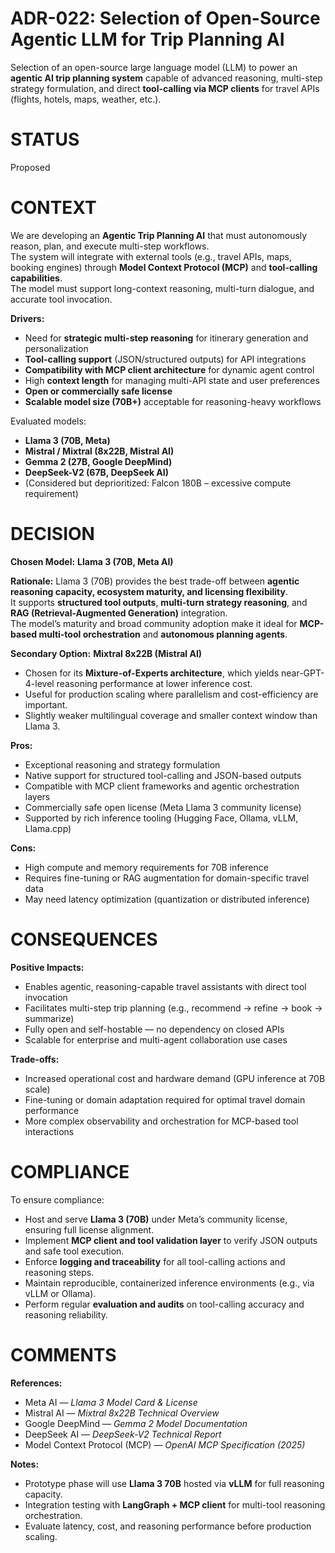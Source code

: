 # ADR-022: Selection of Open-Source Agentic LLM for Trip Planning AI

Selection of an open-source large language model (LLM) to power an **agentic AI trip planning system** capable of advanced reasoning, multi-step strategy formulation, and direct **tool-calling via MCP clients** for travel APIs (flights, hotels, maps, weather, etc.).

# STATUS
Proposed

# CONTEXT
We are developing an **Agentic Trip Planning AI** that must autonomously reason, plan, and execute multi-step workflows.  
The system will integrate with external tools (e.g., travel APIs, maps, booking engines) through **Model Context Protocol (MCP)** and **tool-calling capabilities**.  
The model must support long-context reasoning, multi-turn dialogue, and accurate tool invocation.

**Drivers:**
- Need for **strategic multi-step reasoning** for itinerary generation and personalization
- **Tool-calling support** (JSON/structured outputs) for API integrations
- **Compatibility with MCP client architecture** for dynamic agent control
- High **context length** for managing multi-API state and user preferences
- **Open or commercially safe license**
- **Scalable model size (70B+)** acceptable for reasoning-heavy workflows

Evaluated models:
- **Llama 3 (70B, Meta)**
- **Mistral / Mixtral (8x22B, Mistral AI)**
- **Gemma 2 (27B, Google DeepMind)**
- **DeepSeek-V2 (67B, DeepSeek AI)**
- (Considered but deprioritized: Falcon 180B – excessive compute requirement)

# DECISION
**Chosen Model:** **Llama 3 (70B, Meta AI)**

**Rationale:**
Llama 3 (70B) provides the best trade-off between **agentic reasoning capacity, ecosystem maturity, and licensing flexibility**.  
It supports **structured tool outputs**, **multi-turn strategy reasoning**, and **RAG (Retrieval-Augmented Generation)** integration.  
The model’s maturity and broad community adoption make it ideal for **MCP-based multi-tool orchestration** and **autonomous planning agents**.

**Secondary Option:** **Mixtral 8x22B (Mistral AI)**
- Chosen for its **Mixture-of-Experts architecture**, which yields near-GPT-4-level reasoning performance at lower inference cost.
- Useful for production scaling where parallelism and cost-efficiency are important.
- Slightly weaker multilingual coverage and smaller context window than Llama 3.

**Pros:**
- Exceptional reasoning and strategy formulation
- Native support for structured tool-calling and JSON-based outputs
- Compatible with MCP client frameworks and agentic orchestration layers
- Commercially safe open license (Meta Llama 3 community license)
- Supported by rich inference tooling (Hugging Face, Ollama, vLLM, Llama.cpp)

**Cons:**
- High compute and memory requirements for 70B inference
- Requires fine-tuning or RAG augmentation for domain-specific travel data
- May need latency optimization (quantization or distributed inference)

# CONSEQUENCES
**Positive Impacts:**
- Enables agentic, reasoning-capable travel assistants with direct tool invocation
- Facilitates multi-step trip planning (e.g., recommend → refine → book → summarize)
- Fully open and self-hostable — no dependency on closed APIs
- Scalable for enterprise and multi-agent collaboration use cases

**Trade-offs:**
- Increased operational cost and hardware demand (GPU inference at 70B scale)
- Fine-tuning or domain adaptation required for optimal travel domain performance
- More complex observability and orchestration for MCP-based tool interactions

# COMPLIANCE
To ensure compliance:
- Host and serve **Llama 3 (70B)** under Meta’s community license, ensuring full license alignment.
- Implement **MCP client and tool validation layer** to verify JSON outputs and safe tool execution.
- Enforce **logging and traceability** for all tool-calling actions and reasoning steps.
- Maintain reproducible, containerized inference environments (e.g., via vLLM or Ollama).
- Perform regular **evaluation and audits** on tool-calling accuracy and reasoning reliability.

# COMMENTS
**References:**
- Meta AI — *Llama 3 Model Card & License*
- Mistral AI — *Mixtral 8x22B Technical Overview*
- Google DeepMind — *Gemma 2 Model Documentation*
- DeepSeek AI — *DeepSeek-V2 Technical Report*
- Model Context Protocol (MCP) — *OpenAI MCP Specification (2025)*

**Notes:**
- Prototype phase will use **Llama 3 70B** hosted via **vLLM** for full reasoning capacity.
- Integration testing with **LangGraph + MCP client** for multi-tool reasoning orchestration.
- Evaluate latency, cost, and reasoning performance before production scaling.
